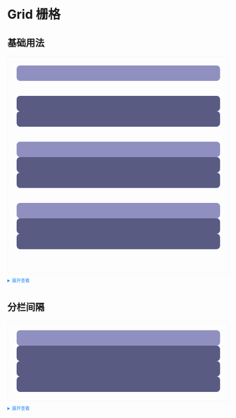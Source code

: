 <style>
  .example{
      border: 1px solid #f5f5f5;
      border-radius: 5px;
      padding:20px
  }
  .tass-button {
      margin:10px 5px;
  }
  
  details > summary:first-of-type {
      font-size: 10px;
      padding: 8px 0;
      cursor: pointer;
      color: #1989fa;
  }
</style>
# Grid 栅格
## 基础用法

<div class="example">
    <tass-row>
      <tass-col :span="24">
        <div style="background-color: #9090C0; height: 35px; border-radius: 8px"></div>
      </tass-col>
    </tass-row>
    <br />
    <br />
    <tass-row>
      <tass-col :span="12">
        <div style="background-color: #595B83; height: 35px; border-radius: 8px"></div>
      </tass-col>
      <tass-col :span="12">
        <div style="background-color: #595B83; height: 35px; border-radius: 8px"></div>
      </tass-col>
    </tass-row>
    <br />
    <br />
    <tass-row tag="div">
      <tass-col tag="span" :span="12">
        <div style="background-color: #9090C0; height: 35px; border-radius: 8px"></div>
      </tass-col>
      <tass-col tag="span" :span="6">
        <div style="background-color: #595B83; height: 35px; border-radius: 8px"></div>
      </tass-col>
      <tass-col tag="span" :span="6">
        <div style="background-color: #595B83; height: 35px; border-radius: 8px"></div>
      </tass-col>
    </tass-row>
    <br />
    <br />
    <tass-row tag="div" :gutter="20" justify="end">
      <tass-col tag="span" :span="6">
        <div style="background-color: #9090C0; height: 35px; border-radius: 8px"></div>
      </tass-col>
      <tass-col tag="span" :span="6">
        <div style="background-color: #595B83; height: 35px; border-radius: 8px"></div>
      </tass-col>
      <tass-col tag="span" :span="6">
        <div style="background-color: #595B83; height: 35px; border-radius: 8px"></div>
      </tass-col>
    </tass-row>
    <br />
    <br />
</div>

<details>
<summary>展开查看</summary>

```vue
<template>
      <tass-row>
        <tass-col :span="24">
          <div style="background-color: #9090C0; height: 35px; border-radius: 8px"></div>
        </tass-col>
      </tass-row>
      <br />
      <br />
      <tass-row>
        <tass-col :span="12">
          <div style="background-color: #595B83; height: 35px; border-radius: 8px"></div>
        </tass-col>
        <tass-col :span="12">
          <div style="background-color: #595B83; height: 35px; border-radius: 8px"></div>
        </tass-col>
      </tass-row>
      <br />
      <br />
      <tass-row tag="div">
        <tass-col tag="span" :span="12">
          <div style="background-color: #9090C0; height: 35px; border-radius: 8px"></div>
        </tass-col>
        <tass-col tag="span" :span="6">
          <div style="background-color: #595B83; height: 35px; border-radius: 8px"></div>
        </tass-col>
        <tass-col tag="span" :span="6">
          <div style="background-color: #595B83; height: 35px; border-radius: 8px"></div>
        </tass-col>
      </tass-row>
      <br />
      <br />
      <tass-row tag="div" :gutter="20" justify="end">
        <tass-col tag="span" :span="6">
          <div style="background-color: #9090C0; height: 35px; border-radius: 8px"></div>
        </tass-col>
        <tass-col tag="span" :span="6">
          <div style="background-color: #595B83; height: 35px; border-radius: 8px"></div>
        </tass-col>
        <tass-col tag="span" :span="6">
          <div style="background-color: #595B83; height: 35px; border-radius: 8px"></div>
        </tass-col>
      </tass-row>
      <br />
      <br />
</template>
```
</details>

## 分栏间隔
<div class="example">
    <tass-row tag="div" :gutter="40" justify="end">
      <tass-col tag="span" :span="6">
        <div style="background-color: #9090C0; height: 35px; border-radius: 8px"></div>
      </tass-col>
      <tass-col tag="span" :span="6">
        <div style="background-color: #595B83; height: 35px; border-radius: 8px"></div>
      </tass-col>
      <tass-col tag="span" :span="6">
        <div style="background-color: #595B83; height: 35px; border-radius: 8px"></div>
      </tass-col>
      <tass-col tag="span" :span="6">
        <div style="background-color: #595B83; height: 35px; border-radius: 8px"></div>
      </tass-col>
    </tass-row>
</div>

<details>
<summary>展开查看</summary>

```vue
<template>
  <div>
    <tass-row tag="div" :gutter="40" justify="end">
      <tass-col tag="span" :span="6">
        <div style="background-color: #9090C0; height: 35px; border-radius: 8px"></div>
      </tass-col>
      <tass-col tag="span" :span="6">
        <div style="background-color: #595B83; height: 35px; border-radius: 8px"></div>
      </tass-col>
      <tass-col tag="span" :span="6">
        <div style="background-color: #595B83; height: 35px; border-radius: 8px"></div>
      </tass-col>
      <tass-col tag="span" :span="6">
        <div style="background-color: #595B83; height: 35px; border-radius: 8px"></div>
      </tass-col>
    </tass-row>
  </div>
</template>
```
</details>